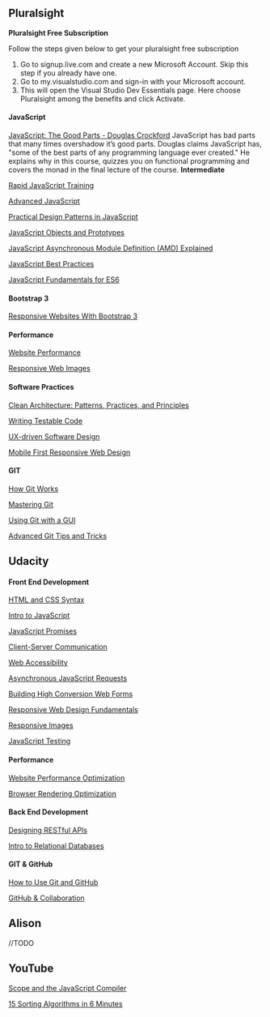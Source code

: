 ## Pluralsight

**Pluralsight Free Subscription**

Follow the steps given below to get your pluralsight free subscription

1. Go to signup.live.com and create a new Microsoft Account. Skip this step if you already have one.
1. Go to my.visualstudio.com and sign-in with your Microsoft account.
1. This will open the Visual Studio Dev Essentials page. Here choose Pluralsight among the benefits and click Activate.

#### JavaScript

[JavaScript: The Good Parts - Douglas Crockford](https://goo.gl/9HVNWK)
JavaScript has bad parts that many times overshadow it’s good parts. Douglas claims JavaScript has, "some of the best parts of any programming language ever created." He explains why in this course, quizzes you on functional programming and covers the monad in the final lecture of the course.
**Intermediate**


[Rapid JavaScript Training](https://goo.gl/Q67oJy)

[Advanced JavaScript](https://goo.gl/FBmq1G)

[Practical Design Patterns in JavaScript](https://goo.gl/FZWRTc)

[JavaScript Objects and Prototypes](https://goo.gl/gMuSJq)

[JavaScript Asynchronous Module Definition (AMD) Explained](https://goo.gl/4zTb6Q)

[JavaScript Best Practices](https://goo.gl/A62UJD)

[JavaScript Fundamentals for ES6](https://goo.gl/gQiwgc)


#### Bootstrap 3 

[Responsive Websites With Bootstrap 3](https://goo.gl/EeMAQu)

#### Performance

[Website Performance](https://goo.gl/tWuTGy)

[Responsive Web Images](https://goo.gl/HxbL9B)

#### Software Practices
[Clean Architecture: Patterns, Practices, and Principles](https://goo.gl/5n4MKu)

[Writing Testable Code](https://goo.gl/cMRGco)

[UX-driven Software Design](https://goo.gl/p7qPN5)

[Mobile First Responsive Web Design](https://goo.gl/AmakRr)

#### GIT

[How Git Works](https://goo.gl/i5dG2L)

[Mastering Git](https://goo.gl/MHh5Zr)

[Using Git with a GUI](https://goo.gl/is5mCK)

[Advanced Git Tips and Tricks](https://goo.gl/JBf42B)

## Udacity
#### Front End Development

[HTML and CSS Syntax](https://www.udacity.com/course/html-and-css-syntax--ud001)

[Intro to JavaScript](https://www.udacity.com/course/intro-to-javascript--ud803)

[JavaScript Promises](https://www.udacity.com/course/javascript-promises--ud898)

[Client-Server Communication](https://www.udacity.com/course/client-server-communication--ud897)

[Web Accessibility](https://www.udacity.com/course/web-accessibility--ud891)

[Asynchronous JavaScript Requests](https://goo.gl/oA1XrD)

[Building High Conversion Web Forms](https://goo.gl/CEu9rG)

[Responsive Web Design Fundamentals](https://goo.gl/1oCwqr)

[Responsive Images](https://www.udacity.com/course/responsive-images--ud882)

[JavaScript Testing](https://www.udacity.com/course/javascript-testing--ud549)

#### Performance

[Website Performance Optimization](https://www.udacity.com/course/website-performance-optimization--ud884)

[Browser Rendering Optimization](https://goo.gl/oyBSFL)


#### Back End Development

[Designing RESTful APIs](https://www.udacity.com/course/designing-restful-apis--ud388)

[Intro to Relational Databases](https://www.udacity.com/course/intro-to-relational-databases--ud197)

#### GIT & GitHub

[How to Use Git and GitHub](https://www.udacity.com/course/how-to-use-git-and-github--ud775)

[GitHub & Collaboration](https://www.udacity.com/course/github-collaboration--ud456)


## Alison
//TODO

## YouTube

[Scope and the JavaScript Compiler](https://www.youtube.com/watch?v=nRZri_CHqnA)

[15 Sorting Algorithms in 6 Minutes](https://www.youtube.com/watch?v=kPRA0W1kECg)